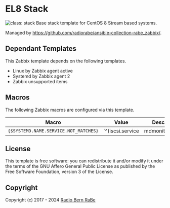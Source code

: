 # EL8 Stack

![class: stack](https://img.shields.io/badge/class-stack) 
Base stack template for CentOS 8 Stream based systems.

Managed by <https://github.com/radiorabe/ansible-collection-rabe_zabbix/>.


## Dependant Templates

This Zabbix template depends on the following templates.

* Linux by Zabbix agent active
* Systemd by Zabbix agent 2
* Zabbix unsupported items

## Macros

The following Zabbix macros are configured via this template.

| Macro | Value | Description |
| ----- | ----- | ----------- |
| `{$SYSTEMD.NAME.SERVICE.NOT_MATCHES}` | `^(iscsi\.service|mdmonitor\.service|microcode\.service|multipathd\.service|udisks2\.service|selinux-autorelabel-mark\.service|iscsi-onboot\.service|vgauthd\.service|vmtoolsd\.service|loadmodules\.service)$` | Filter of systemd service units by name |

## License

This template is free software: you can redistribute it and/or modify it under
the terms of the GNU Affero General Public License as published by the Free
Software Foundation, version 3 of the License.

## Copyright

Copyright (c) 2017 - 2024 [Radio Bern RaBe](http://www.rabe.ch)
